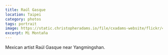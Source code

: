 ```yaml
---
title: Raúl Gasque
location: Taipei
category: photos
tags: portrait
image: https://static.christopheradams.io/file/cxadams-website/flickr/47957382446_3393829378_k.jpg
excerpt: Mi Montaña
---
```


Mexican artist Raúl Gasque near Yangmingshan.
